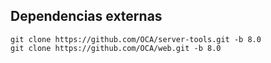 ## Dependencias externas

```
git clone https://github.com/OCA/server-tools.git -b 8.0
git clone https://github.com/OCA/web.git -b 8.0
```
